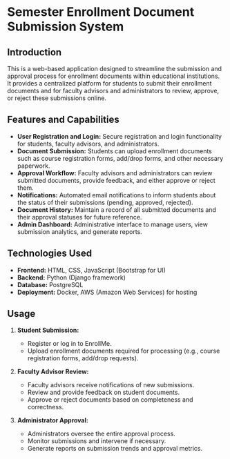 # Semester Enrollment Document Submission System

## Introduction
This is a web-based application designed to streamline the submission and approval process for enrollment documents within educational institutions. It provides a centralized platform for students to submit their enrollment documents and for faculty advisors and administrators to review, approve, or reject these submissions online.

## Features and Capabilities
- **User Registration and Login:** Secure registration and login functionality for students, faculty advisors, and administrators.
- **Document Submission:** Students can upload enrollment documents such as course registration forms, add/drop forms, and other necessary paperwork.
- **Approval Workflow:** Faculty advisors and administrators can review submitted documents, provide feedback, and either approve or reject them.
- **Notifications:** Automated email notifications to inform students about the status of their submissions (pending, approved, rejected).
- **Document History:** Maintain a record of all submitted documents and their approval statuses for future reference.
- **Admin Dashboard:** Administrative interface to manage users, view submission analytics, and generate reports.

## Technologies Used
- **Frontend:** HTML, CSS, JavaScript (Bootstrap for UI)
- **Backend:** Python (Django framework)
- **Database:** PostgreSQL
- **Deployment:** Docker, AWS (Amazon Web Services) for hosting

## Usage
1. **Student Submission:**
   - Register or log in to EnrollMe.
   - Upload enrollment documents required for processing (e.g., course registration forms, add/drop requests).

2. **Faculty Advisor Review:**
   - Faculty advisors receive notifications of new submissions.
   - Review and provide feedback on student documents.
   - Approve or reject documents based on completeness and correctness.

3. **Administrator Approval:**
   - Administrators oversee the entire approval process.
   - Monitor submissions and intervene if necessary.
   - Generate reports on submission trends and approval metrics.

